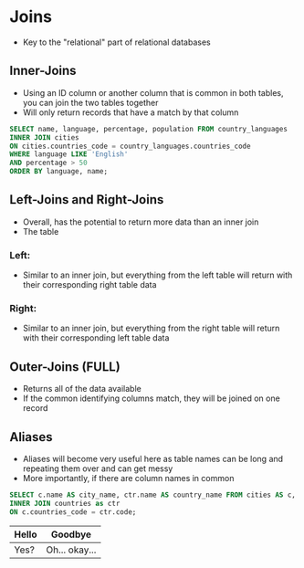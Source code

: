 # Joins

- Key to the "relational" part of relational databases

## Inner-Joins

- Using an ID column or another column that is common in both tables, you can join the two tables together
- Will only return records that have a match by that column

```SQL
SELECT name, language, percentage, population FROM country_languages
INNER JOIN cities
ON cities.countries_code = country_languages.countries_code
WHERE language LIKE 'English'
AND percentage > 50
ORDER BY language, name;
```

## Left-Joins and Right-Joins

- Overall, has the potential to return more data than an inner join
- The table

### Left:

- Similar to an inner join, but everything from the left table will return with their corresponding right table data

### Right:

- Similar to an inner join, but everything from the right table will return with their corresponding left table data

## Outer-Joins (FULL)

- Returns all of the data available
- If the common identifying columns match, they will be joined on one record

## Aliases

- Aliases will become very useful here as table names can be long and repeating them over and can get messy
- More importantly, if there are column names in common

```SQL
SELECT c.name AS city_name, ctr.name AS country_name FROM cities AS c,
INNER JOIN countries as ctr
ON c.countries_code = ctr.code;
```

| Hello | Goodbye       |
| ----- | ------------- |
| Yes?  | Oh... okay... |
